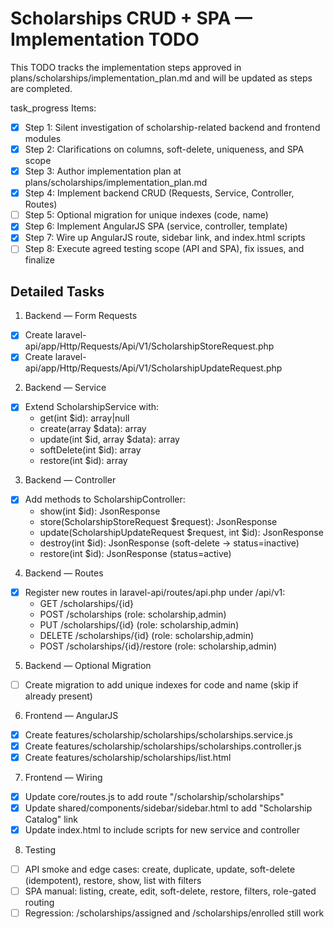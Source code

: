 # Scholarships CRUD + SPA — Implementation TODO

This TODO tracks the implementation steps approved in plans/scholarships/implementation_plan.md and will be updated as steps are completed.

task_progress Items:
- [x] Step 1: Silent investigation of scholarship-related backend and frontend modules
- [x] Step 2: Clarifications on columns, soft-delete, uniqueness, and SPA scope
- [x] Step 3: Author implementation plan at plans/scholarships/implementation_plan.md
- [x] Step 4: Implement backend CRUD (Requests, Service, Controller, Routes)
- [ ] Step 5: Optional migration for unique indexes (code, name)
- [x] Step 6: Implement AngularJS SPA (service, controller, template)
- [x] Step 7: Wire up AngularJS route, sidebar link, and index.html scripts
- [ ] Step 8: Execute agreed testing scope (API and SPA), fix issues, and finalize

## Detailed Tasks

1) Backend — Form Requests
- [x] Create laravel-api/app/Http/Requests/Api/V1/ScholarshipStoreRequest.php
- [x] Create laravel-api/app/Http/Requests/Api/V1/ScholarshipUpdateRequest.php

2) Backend — Service
- [x] Extend ScholarshipService with:
  - get(int $id): array|null
  - create(array $data): array
  - update(int $id, array $data): array
  - softDelete(int $id): array
  - restore(int $id): array

3) Backend — Controller
- [x] Add methods to ScholarshipController:
  - show(int $id): JsonResponse
  - store(ScholarshipStoreRequest $request): JsonResponse
  - update(ScholarshipUpdateRequest $request, int $id): JsonResponse
  - destroy(int $id): JsonResponse (soft-delete → status=inactive)
  - restore(int $id): JsonResponse (status=active)

4) Backend — Routes
- [x] Register new routes in laravel-api/routes/api.php under /api/v1:
  - GET /scholarships/{id}
  - POST /scholarships (role: scholarship,admin)
  - PUT /scholarships/{id} (role: scholarship,admin)
  - DELETE /scholarships/{id} (role: scholarship,admin)
  - POST /scholarships/{id}/restore (role: scholarship,admin)

5) Backend — Optional Migration
- [ ] Create migration to add unique indexes for code and name (skip if already present)

6) Frontend — AngularJS
- [x] Create features/scholarship/scholarships/scholarships.service.js
- [x] Create features/scholarship/scholarships/scholarships.controller.js
- [x] Create features/scholarship/scholarships/list.html

7) Frontend — Wiring
- [x] Update core/routes.js to add route "/scholarship/scholarships"
- [x] Update shared/components/sidebar/sidebar.html to add "Scholarship Catalog" link
- [x] Update index.html to include scripts for new service and controller

8) Testing
- [ ] API smoke and edge cases: create, duplicate, update, soft-delete (idempotent), restore, show, list with filters
- [ ] SPA manual: listing, create, edit, soft-delete, restore, filters, role-gated routing
- [ ] Regression: /scholarships/assigned and /scholarships/enrolled still work
